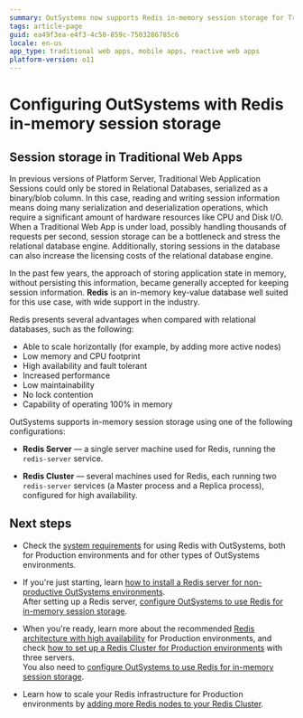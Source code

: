 ```yaml
---
summary: OutSystems now supports Redis in-memory session storage for Traditional Web Apps with advantages like increased performance, scalability and fault tolerance.
tags: article-page
guid: ea49f3ea-e4f3-4c50-859c-7503286785c6
locale: en-us
app_type: traditional web apps, mobile apps, reactive web apps
platform-version: o11
---
```


# Configuring OutSystems with Redis in-memory session storage

## Session storage in Traditional Web Apps

In previous versions of Platform Server, Traditional Web Application Sessions could only be stored in Relational Databases, serialized as a binary/blob column. In this case, reading and writing session information means doing many serialization and deserialization operations, which require a significant amount of hardware resources like CPU and Disk I/O. When a Traditional Web App is under load, possibly handling thousands of requests per second, session storage can be a bottleneck and stress the relational database engine. Additionally, storing sessions in the database can also increase the licensing costs of the relational database engine.

In the past few years, the approach of storing application state in memory, without persisting this information, became generally accepted for keeping session information. **Redis** is an in-memory key-value database well suited for this use case, with wide support in the industry.

Redis presents several advantages when compared with relational databases, such as the following:

* Able to scale horizontally (for example, by adding more active nodes)
* Low memory and CPU footprint
* High availability and fault tolerant
* Increased performance
* Low maintainability
* No lock contention
* Capability of operating 100% in memory

OutSystems supports in-memory session storage using one of the following configurations:

* **Redis Server** — a single server machine used for Redis, running the `redis-server` service.

* **Redis Cluster** — several machines used for Redis, each running two `redis-server` services (a Master process and a Replica process), configured for high availability.

## Next steps

* Check the [system requirements](requirements.md) for using Redis with OutSystems, both for Production environments and for other types of OutSystems environments.

* If you're just starting, learn [how to install a Redis server for non-productive OutSystems environments](setup-non-prod.md).  
    After setting up a Redis server, [configure OutSystems to use Redis for in-memory session storage](setup-platform-server-redis.md).

* When you're ready, learn more about the recommended [Redis architecture with high availability](architecture-high-availability.md) for Production environments, and check [how to set up a Redis Cluster for Production environments](setup-prod.md) with three servers.  
    You also need to [configure OutSystems to use Redis for in-memory session storage](setup-platform-server-redis.md).

* Learn how to scale your Redis infrastructure for Production environments by [adding more Redis nodes to your Redis Cluster](cluster-add-nodes.md).

